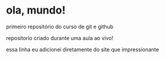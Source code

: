 # ola, mundo!
 primeiro repositório do curso de git e github

repositorio criado durante uma aula ao vivo!

essa linha eu adicionei diretamente do site que impressionante
